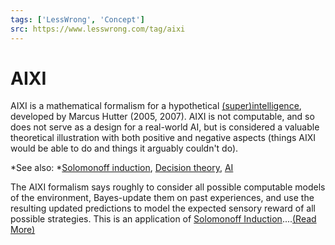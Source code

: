 ```yaml
---
tags: ['LessWrong', 'Concept']
src: https://www.lesswrong.com/tag/aixi
---
```


# AIXI
AIXI is a mathematical formalism for a hypothetical [(super)intelligence](https://www.lesswrong.com/tag/superintelligence), developed by Marcus Hutter (2005, 2007). AIXI is not computable, and so does not serve as a design for a real-world AI, but is considered a valuable theoretical illustration with both positive and negative aspects (things AIXI would be able to do and things it arguably couldn't do).

*See also: *[Solomonoff induction](https://www.lesswrong.com/tag/solomonoff-induction), [Decision theory](https://www.lesswrong.com/tag/decision-theory), [AI](https://www.lesswrong.com/ai)

The AIXI formalism says roughly to consider all possible computable models of the environment, Bayes-update them on past experiences, and use the resulting updated predictions to model the expected sensory reward of all possible strategies. This is an application of [Solomonoff Induction](https://www.lesswrong.com/tag/solomonoff-induction?useTagName=true)....[(Read More)]()

